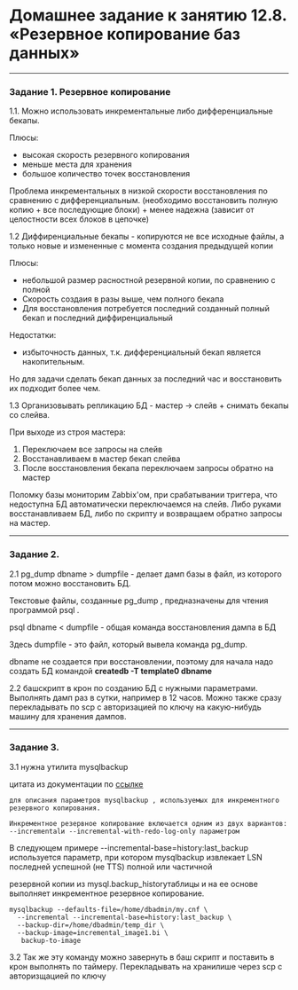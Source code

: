 # Домашнее задание к занятию 12.8. «Резервное копирование баз данных»

---

### Задание 1. Резервное копирование

1.1. Можно использовать инкрементальные либо дифференциальные бекапы. 

Плюсы: 
+ высокая скорость резервного копирования
+ меньше места для хранения
+ большое количество точек восстановления

Проблема инкрементальных в низкой скорости восстановления по сравнению с дифференциальным. (необходимо восстановить полную копию + все последующие блоки) + менее надежна (зависит от целостности всех блоков в цепочке)

1.2 Диффиренциальные бекапы - копируются не все исходные файлы, а только новые и измененные с момента создания предыдущей копии

Плюсы:
+ небольшой размер расностной резервной копии, по сравнению с полной
+ Скорость создаия в разы выше, чем полного бекапа
+ Для восстановления потребуется последний созданный полный бекап и последний диффиренциальный

Недостатки:
- избыточность данных, т.к. дифференциальный бекап является накопительным. 

Но для задачи сделать бекап данных за последний час и восстановить их подходит более чем. 

1.3
Организовывать репликацию БД - мастер -> слейв + снимать бекапы со слейва. 

При выходе из строя мастера:
1. Переключаем все запросы на слейв
2. Восстанавливаем в мастер бекап слейва
3. После восстановления бекапа переключаем запросы обратно на мастер

Поломку базы мониторим Zabbix'ом, при срабатывании триггера, что недоступна БД автоматически переключаемся на слейв. Либо руками восстанавливаем БД, либо по скрипту и возвращаем обратно запросы на мастер. 

---

### Задание 2. 

2.1 pg_dump dbname > dumpfile - делает дамп базы в файл, из которого потом можно восстановить БД. 
    
   Текстовые файлы, созданные pg_dump , предназначены для чтения программой psql .

   psql dbname < dumpfile - общая команда восстановления дампа в БД

   Здесь dumpfile - это файл, который вывела команда pg_dump. 

   dbname не создается при восстановлении, поэтому для начала надо создать БД командой **createdb -T template0 dbname**

2.2 башскрипт в крон по созданию БД с нужными параметрами. Выполнять дамп раз в сутки, например в 12 часов. Можно также сразу перекладывать по scp с авторизацией по ключу на какую-нибудь машину для хранения дампов. 

---

### Задание 3. 

3.1 нужна утилита mysqlbackup

цитата из документации по [ссылке](https://dev.mysql.com/doc/mysql-enterprise-backup/4.1/en/mysqlbackup.incremental.html)
```
для описания параметров mysqlbackup , используемых для инкрементного резервного копирования. 

Инкрементное резервное копирование включается одним из двух вариантов: --incrementalи --incremental-with-redo-log-only параметром
```

В следующем примере --incremental-base=history:last_backup используется параметр, при котором mysqlbackup извлекает LSN последней успешной (не TTS) полной или частичной 

резервной копии из mysql.backup_historyтаблицы и на ее основе выполняет инкрементное резервное копирование.

```
mysqlbackup --defaults-file=/home/dbadmin/my.cnf \
  --incremental --incremental-base=history:last_backup \
  --backup-dir=/home/dbadmin/temp_dir \
  --backup-image=incremental_image1.bi \
   backup-to-image
```

3.2 Так же эту команду можно завернуть в баш скрипт и поставить в крон выполнять по таймеру. Перекладывать на хранилише через scp с авторизщацией по ключу